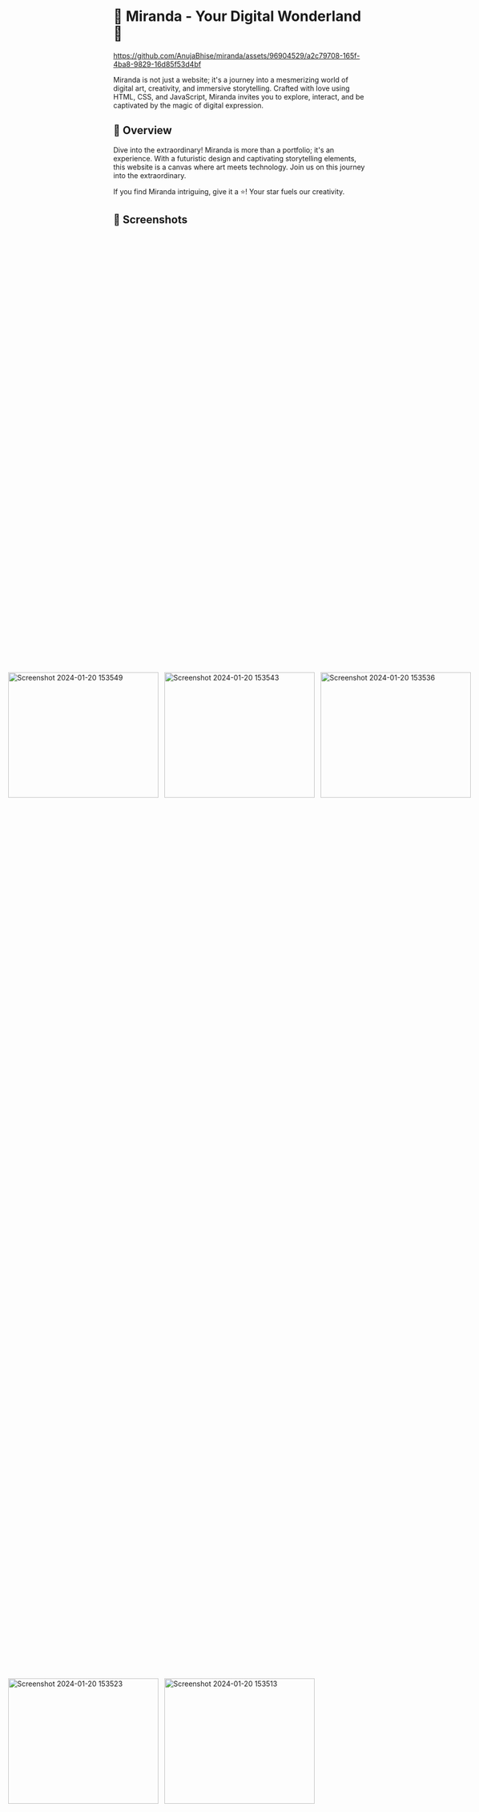 # 🌈 Miranda - Your Digital Wonderland 🎨


https://github.com/AnujaBhise/miranda/assets/96904529/a2c79708-165f-4ba8-9829-16d85f53d4bf


Miranda is not just a website; it's a journey into a mesmerizing world of digital art, creativity, and immersive storytelling. Crafted with love using HTML, CSS, and JavaScript, Miranda invites you to explore, interact, and be captivated by the magic of digital expression.

## 🚀 Overview

Dive into the extraordinary! Miranda is more than a portfolio; it's an experience. With a futuristic design and captivating storytelling elements, this website is a canvas where art meets technology. Join us on this journey into the extraordinary.

If you find Miranda intriguing, give it a ⭐️! Your star fuels our creativity.

## 📸 Screenshots

<div style="display: grid; grid-template-columns: repeat(3, 1fr); gap: 12px; justify-content: center; align-items: center; height: 100vh;">
<img style="width:300px; height:250px;" alt="Screenshot 2024-01-20 153549" src="https://github.com/AnujaBhise/miranda/assets/96904529/7a988661-fa19-4336-b31c-2d5846a79548">
<img style="width:300px; height:250px;" alt="Screenshot 2024-01-20 153543" src="https://github.com/AnujaBhise/miranda/assets/96904529/42227623-9d9f-41bc-8866-e71a3f4e2958">
<img style="width:300px; height:250px;" alt="Screenshot 2024-01-20 153536" src="https://github.com/AnujaBhise/miranda/assets/96904529/22d4209b-63b0-4b05-87eb-353d37bd01d8">
<img style="width:300px; height:250px;" alt="Screenshot 2024-01-20 153523" src="https://github.com/AnujaBhise/miranda/assets/96904529/82b711ae-c24f-4626-b2e6-9cc119c9ec50">
<img style="width:300px; height:250px;" alt="Screenshot 2024-01-20 153513" src="https://github.com/AnujaBhise/miranda/assets/96904529/540a0767-3dd7-422e-8510-de65bb849758">
</div>

## 🌟 Features

- 🎨 **Artistic Brilliance**: Explore an array of digital masterpieces.
- 🚀 **Immersive Design**: Futuristic and visually stunning, Miranda is a feast for your senses.
- 🎭 **Interactive Elements**: Engage with the website, uncovering hidden stories and details.

## 🚀 Usage

1. **Discover Artistic Realms**: Navigate through different sections to unlock unique stories and visuals.
2. **Interactive Exploration**: Engage with elements for an enhanced and personalized experience.
3. **Get Creative**: Use Miranda as inspiration. Add your touch, customize, and extend the content.

## 🤝 Contributing

I welcome contributions! If you'd like to contribute to this project:

1. 🍴 **Fork the Repository**
2. 🌿 **Create a Branch**: `git checkout -b feature-name`
3. 🚀 **Commit Your Changes**: `git commit -m 'Add some feature'`
4. 📤 **Push to the Branch**: `git push origin feature-name`
5. 🚀 **Open a Pull Request**


🚀 **Miranda** - Unleash Your Imagination! 🚀
